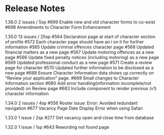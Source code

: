 # Release Notes #

 1.36.0
 2 issues / 5sp
 #699 Enable new and old character forms to co-exist
 #698 Amendments to Character Form Enhancement

 1.35.0
 13 issues / 25sp
 #564 Declaration page at start of character section of profile
 #572 Each character page should have an i on it for further information
 #565 Update criminal offences character page
 #568 Updated financial matters as a new page
 #567 Update motoring offences as a new page
 #566 Update fixed penalty notices (including motoring) as a new page
 #569 Updated professional conduct as a new page
 #571 Create a review page for character
 #570 Updated further information to be disclosed as a new page
 #668 Ensure Character Information data shows up correctly on "Review your application" page.
 #669 Small changes to Character Information section
 #680 Add error handling(information incomplete/not provided) on Review page
 #683 Include component to render previous (v1) character information

1.34.0
2 issues / 4sp
 #556 Router issue: Error: Avoided redundant navigation
 #677 Vacancy Page Date Display Error when using Safari
 
1.33.0
1 issue / 2sp
 #277 Get vacancy open and close time from database

1.32.0
1 issue / 1sp
 #643 Rewording not found page


